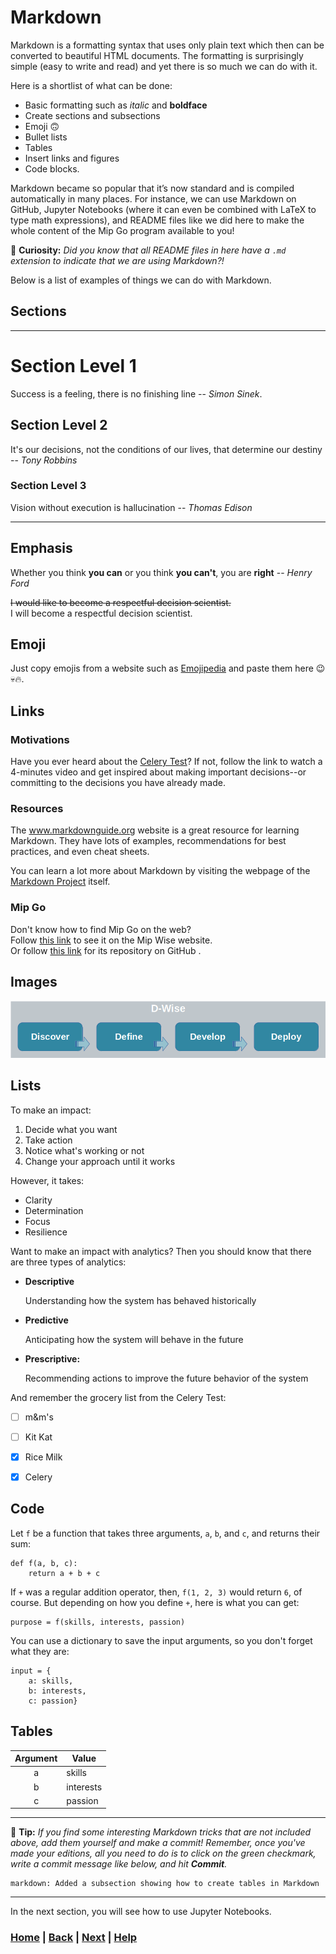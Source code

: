 # Markdown

Markdown is a formatting syntax that uses only plain text which then can be 
converted to beautiful HTML documents. The formatting is surprisingly 
simple (easy to write and read) and yet there is so much we can do with it. 

Here is a shortlist of what can be done: 
- Basic formatting such as _italic_ and **boldface**
- Create sections and subsections
- Emoji 🙃
- Bullet lists
- Tables
- Insert links and figures
- Code blocks.

Markdown became so popular that it’s now standard and is compiled automatically
in many places. For instance, we can use Markdown on GitHub, Jupyter Notebooks 
(where it can even be combined with LaTeX to type math expressions), 
and README files like we did here to make 
the whole content of the Mip Go program available to you!

🤔 **Curiosity:** *Did you know that all README files in here have a `.md`
extension to indicate that we are using Markdown?!* 

Below is a list of examples of things we can do with Markdown.

## Sections ##

---------------------------------------------------------
# Section Level 1
Success is a feeling, there is no finishing line -- *Simon Sinek*.

## Section Level 2
It's our decisions, not the conditions of our lives, that determine our destiny -- *Tony Robbins*

### Section Level 3
Vision without execution is hallucination -- *Thomas Edison*

---------------------------------------------------------


## Emphasis ##
Whether you think **you can** or you think **you can't**, you are **right** -- *Henry Ford*

~~I would like to become a respectful decision scientist.~~  
I will become a respectful decision scientist.


## Emoji ##
Just copy emojis from a website such as [Emojipedia](https://emojipedia.org/)
and paste them here 😉💀🔥.


## Links ##

### Motivations
Have you ever heard about the [Celery Test](https://www.youtube.com/watch?v=k_8gZnpKuLI)? 
If not, follow the link to watch a 4-minutes video and get inspired about 
making important decisions--or committing to the decisions you have already 
made.

### Resources
The www.markdownguide.org website is a great resource for learning Markdown.
They have lots of examples, recommendations for best practices, and even 
cheat sheets.

You can learn a lot more about Markdown by visiting the webpage of the 
[Markdown Project](https://daringfireball.net/projects/markdown/) itself.

### Mip Go
Don't know how to find Mip Go on the web?  
Follow [this link][mip_go] to see it on the Mip Wise website.  
Or follow [this link][mip_way_github] for its repository on GitHub .

[mip_way_github]: https://github.com/mipwise/mip_way
[mip_go]: https://mipwise.com/mip_way


## Images ##

![D-Wise](dwise.png)


## Lists ##
To make an impact:
1. Decide what you want
3. Take action
4. Notice what's working or not
5. Change your approach until it works

However, it takes:
* Clarity
* Determination
* Focus
* Resilience

Want to make an impact with analytics? Then you should know that there are 
three types of analytics:
- **Descriptive** 

    Understanding how the system has behaved historically

- **Predictive**

    Anticipating how the system will behave in the future

- **Prescriptive:** 

    Recommending actions to improve the future behavior of the system

And remember the grocery list from the Celery Test:
- [ ] m&m's
- [ ] Kit Kat
- [X] Rice Milk
- [X] Celery


## Code ##
Let `f` be a function that takes three arguments, `a`, `b`, and `c`, and returns their sum:

    def f(a, b, c):
        return a + b + c

If `+` was a regular addition operator, then, `f(1, 2, 3)` would return `6`,
of course. But depending on how you define `+`, here is what you can get:

    purpose = f(skills, interests, passion)

You can use a dictionary to save the input arguments, so you don't forget 
what they are:
```
input = {
    a: skills,
    b: interests,
    c: passion}
```

## Tables ##

| **Argument** | **Value** |
|:------------:|-----------|
|      a       | skills    |
|      b       | interests |
|      c       | passion   |

---------------------------------------------------------

📝 **Tip:** 
*If you find some interesting Markdown tricks that are not included above, 
add them yourself and make a commit! Remember, once you've made your editions,
all you need to do is to click on the green checkmark, write a commit message 
like below, and hit **Commit**.*
```text
markdown: Added a subsection showing how to create tables in Markdown 
```

------------------------------------------------------------------------------
In the next section, you will see how to use Jupyter Notebooks.
 
### [Home][home] | [Back][back] | [Next][next] | [Help][help]

[home]: ../README.md
[back]: ../README.md
[next]: ../2_jupyter_notebook/README.md
[help]: ../../0_help/README.md